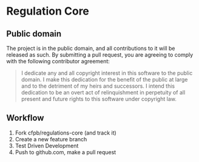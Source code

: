 # Regulation Core

## Public domain

The project is in the public domain, and all contributions to it will be
released as such. By submitting a pull request, you are agreeing to comply
with the following contributor agreement:

> I dedicate any and all copyright interest in this software to the
> public domain. I make this dedication for the benefit of the public at
> large and to the detriment of my heirs and successors. I intend this
> dedication to be an overt act of relinquishment in perpetuity of all
> present and future rights to this software under copyright law.

## Workflow

1. Fork cfpb/regulations-core (and track it)
2. Create a new feature branch
3. Test Driven Development
4. Push to github.com, make a pull request
